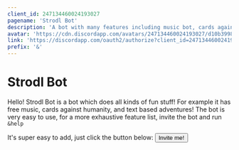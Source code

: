 ```yaml
---
client_id: 247134460024193027
pagename: 'Strodl Bot'
description: 'A bot with many features including music bot, cards against humanity, and text based adventures'
avatar: 'https://cdn.discordapp.com/avatars/247134460024193027/d10b39987f193df44217a065991f169c.jpg'
link: 'https://discordapp.com/oauth2/authorize?client_id=247134460024193027&scope=bot&permissions=8'
prefix: '&'
---
```

# Strodl Bot

Hello! Strodl Bot is a bot which does all kinds of fun stuff! For example it has free music, cards against humanity, and text based adventures!
The bot is very easy to use, for a more exhaustive feature list, invite the bot and run `&help`

It's super easy to add, just click the button below:
<button src="https://discordapp.com/oauth2/authorize?client_id=247134460024193027&scope=bot&permissions=8">Invite me!</button>
<!--
This data was imported from ls.terminal.ink
-->
